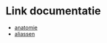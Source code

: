 <!-- @license CC0-1.0 -->

# Link documentatie

- [anatomie](./docs/anatomy/anatomy.md)
- [aliassen](./docs/aliases.md)
